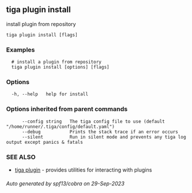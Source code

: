 ## tiga plugin install

install plugin from repository

```
tiga plugin install [flags]
```

### Examples

```
  # install a plugin from repository
  tiga plugin install [options] [flags]
```

### Options

```
  -h, --help   help for install
```

### Options inherited from parent commands

```
      --config string   The tiga config file to use (default "/home/runner/.tiga/config/default.yaml")
      --debug           Prints the stack trace if an error occurs
      --silent          Run in silent mode and prevents any tiga log output except panics & fatals
```

### SEE ALSO

* [tiga plugin](tiga_plugin.md)	 - provides utilities for interacting with plugins

###### Auto generated by spf13/cobra on 29-Sep-2023
